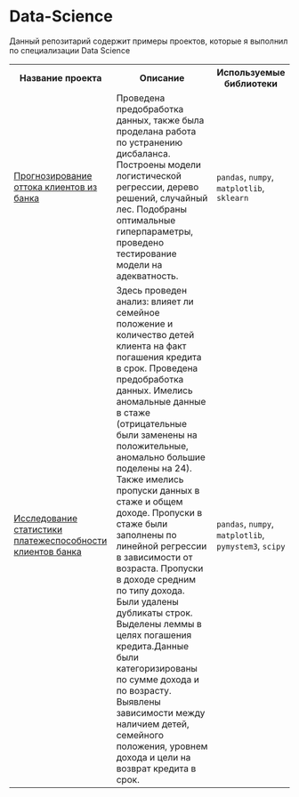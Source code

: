 # Data-Science
Данный репозитарий содержит примеры проектов, которые я выполнил по специализации Data Science
<table>
	<tr>
		<th>Название проекта</th>
		<th>Описание</th>
		<th>Используемые библиотеки</th>
	</tr>
	<tr>
		<td>
			<a href="https://github.com/evdokimov-ek/Data-Science/tree/master/Bank%20churn" alt="Прогнозирование оттока клиентов из банка">Прогнозирование оттока клиентов из банка</a>
		</td>
		<td>
			Проведена предобработка данных, также была проделана работа по устранению дисбаланса. Построены модели логистической регрессии, дерево решений, случайный лес. 
Подобраны оптимальные гиперпараметры, проведено тестирование модели на адекватность.
		</td>
		<td>
			<code>pandas</code>, <code>numpy</code>, <code>matplotlib</code>, <code>sklearn</code>
		</td>
	</tr>
	<tr>
		<td>
			<a href="https://github.com/evdokimov-ek/Data-Science/tree/master/loan%20repayment%20statistics" alt="Исследование статистики платежеспособности клиентов банка">Исследование статистики платежеспособности клиентов банка</a>
		</td>
		<td>
			Здесь проведен анализ: влияет ли семейное положение и количество детей клиента на факт погашения кредита в срок. Проведена предобработка данных. 
Имелись аномальные данные в стаже (отрицательные были заменены на положительные, аномально большие поделены на 24). Также имелись пропуски данных в стаже и общем доходе. 
Пропуски в стаже были заполнены по линейной регрессии в зависимости от возраста. Пропуски в доходе средним по типу дохода. Были удалены дубликаты строк. 
Выделены леммы в целях погашения кредита.Данные были категоризированы по сумме дохода и по возрасту.
Выявлены зависимости между наличием детей, семейного положения, уровнем дохода и цели на возврат кредита в срок.
		</td>
		<td>
			<code>pandas</code>, <code>numpy</code>, <code>matplotlib</code>, <code>pymystem3</code>, <code>scipy</code>
		</td>

</table>
